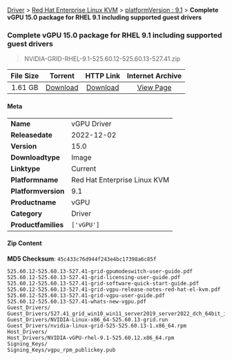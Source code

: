 
[Driver](/README.md)  >  [Red Hat Enterprise Linux KVM](/index/Driver/Red_Hat_Enterprise_Linux_KVM.md)  >  [platformVersion : 9.1](/index/Driver/Red_Hat_Enterprise_Linux_KVM/9.1.md)  >  **Complete vGPU 15.0 package for RHEL 9.1 including supported guest drivers**


###    Complete vGPU 15.0 package for RHEL 9.1 including supported guest drivers

> NVIDIA-GRID-RHEL-9.1-525.60.12-525.60.13-527.41.zip   


| **File Size** | **Torrent**  | **HTTP Link** | **Internet Archive** |
|:-------------:|:------------:|:-------------:|:--------------------:|
| 1.61 GB |  [Download](https://archive.org/download/nvgpu_NVIDIA-GRID-RHEL-9.1-525.60.12-525.60.13-527.41.zip/nvgpu_NVIDIA-GRID-RHEL-9.1-525.60.12-525.60.13-527.41.zip_archive.torrent)       | [Download](https://archive.org/compress/nvgpu_NVIDIA-GRID-RHEL-9.1-525.60.12-525.60.13-527.41.zip) | [View Page](https://archive.org/details/nvgpu_NVIDIA-GRID-RHEL-9.1-525.60.12-525.60.13-527.41.zip)       |

#### Meta

<table>
<tr><td><strong>Name</strong></td><td>vGPU Driver</td></tr>
<tr><td><strong>Releasedate</strong></td><td>2022-12-02</td></tr>
<tr><td><strong>Version</strong></td><td>15.0</td></tr>
<tr><td><strong>Downloadtype</strong></td><td>Image</td></tr>
<tr><td><strong>Linktype</strong></td><td>Current</td></tr>
<tr><td><strong>Platformname</strong></td><td>Red Hat Enterprise Linux KVM</td></tr>
<tr><td><strong>Platformversion</strong></td><td>9.1</td></tr>
<tr><td><strong>Productname</strong></td><td>vGPU</td></tr>
<tr><td><strong>Category</strong></td><td>Driver</td></tr>
<tr><td><strong>Productfamilies</strong></td><td><code>['vGPU']</code></td></tr>
</table>

#### Zip Content

**MD5 Checksum**: `45c433c76d944f243e4bc17398a6c85f`

```text
525.60.12-525.60.13-527.41-grid-gpumodeswitch-user-guide.pdf
525.60.12-525.60.13-527.41-grid-licensing-user-guide.pdf
525.60.12-525.60.13-527.41-grid-software-quick-start-guide.pdf
525.60.12-525.60.13-527.41-grid-vgpu-release-notes-red-hat-el-kvm.pdf
525.60.12-525.60.13-527.41-grid-vgpu-user-guide.pdf
525.60.12-525.60.13-527.41-whats-new-vgpu.pdf
Guest_Drivers/
Guest_Drivers/527.41_grid_win10_win11_server2019_server2022_dch_64bit_international.exe
Guest_Drivers/NVIDIA-Linux-x86_64-525.60.13-grid.run
Guest_Drivers/nvidia-linux-grid-525-525.60.13-1.x86_64.rpm
Host_Drivers/
Host_Drivers/NVIDIA-vGPU-rhel-9.1-525.60.12.x86_64.rpm
Signing_Keys/
Signing_Keys/vgpu_rpm_publickey.pub
```